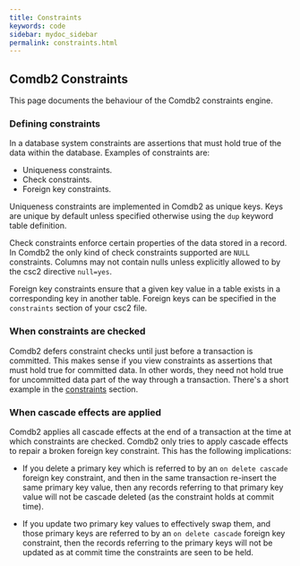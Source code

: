 ```yaml
---
title: Constraints
keywords: code
sidebar: mydoc_sidebar
permalink: constraints.html
---
```


## Comdb2 Constraints

This page documents the behaviour of the Comdb2 constraints engine.

### Defining constraints

In a database system constraints are assertions that must hold true of the data within the database.  Examples of constraints are:

* Uniqueness constraints.
* Check constraints.
* Foreign key constraints.

Uniqueness constraints are implemented in Comdb2 as unique keys.  Keys are unique by default unless specified otherwise using the `dup` keyword table definition.

Check constraints enforce certain properties of the data stored in a record.  In Comdb2 the only kind of check constraints supported are `NULL` constraints.  Columns may not contain nulls unless explicitly allowed to by the csc2 directive `null=yes`.

Foreign key constraints ensure that a given key value in a table exists in a corresponding key in another table.  Foreign keys can be specified in the `constraints` section of your csc2 file.

### When constraints are checked

Comdb2 defers constraint checks until just before a transaction is committed.  This makes sense if you view constraints as assertions that must hold true for committed data.  In other words, they need not hold true for uncommitted data part of the way through a transaction.  There's a short example in the
[constraints](transaction_model.html#constraints) section.

### When cascade effects are applied

Comdb2 applies all cascade effects at the end of a transaction at the time at which constraints are checked.  Comdb2 only tries to apply cascade effects to repair a broken foreign key constraint.  This has the following implications:

* If you delete a primary key which is referred to by an `on delete cascade` foreign key constraint, and then in the same transaction re-insert the same primary key value, then any records referring to that primary key value will not be cascade deleted (as the constraint holds at commit time).

* If you update two primary key values to effectively swap them, and those primary keys are referred to by an `on delete cascade` foreign key constraint, then the records referring to the primary keys will not be updated as at commit time the constraints are seen to be held.
